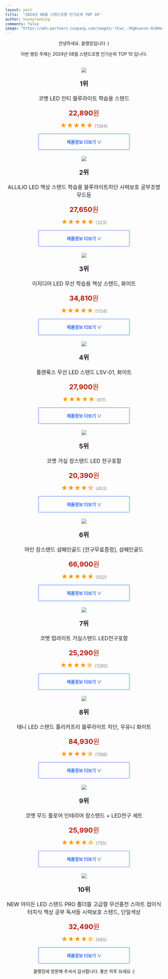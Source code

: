 ```yaml
---
layout: post
title:  "2024년 08월 스탠드조명 인기순위 TOP 10"
author: honeyranking
comments: false
image: "https://ads-partners.coupang.com/image1/-YCwz_-YKgKuavsn-Qi0HevIcZYo6af0ePCD1Aq72WrL1UclFXu5y97-POyf_v_3b4QSKMjNg9dTwQJcYrGoxNfe6Gz1kLlDyA38FV2xW35WYLhdcMlj6KqHt2Q1rLqHnADsXqZf4HNkeDhwWluANuyhZ0iWBhGKAFAAfvLPxjmg9IwWTllJfE_lZFprZw2pGJhGOLgp0egsPMyGUUMCoARGPjfhDwFx7KH4LyHXezF40ZBIctTxhIVehM6QgmX8el5T6BW-zjADIBxG0goFf7QONmY1F7kzzi1V"
---
```

<p style="text-align: center;">안녕하세요. 꿀랭킹입니다 :)</p>
<p style="text-align: center;">이번 랭킹 주제는 2024년 08월 스탠드조명 인기순위 TOP 10 입니다.</p><center><img src="https://ads-partners.coupang.com/image1/-YCwz_-YKgKuavsn-Qi0HevIcZYo6af0ePCD1Aq72WrL1UclFXu5y97-POyf_v_3b4QSKMjNg9dTwQJcYrGoxNfe6Gz1kLlDyA38FV2xW35WYLhdcMlj6KqHt2Q1rLqHnADsXqZf4HNkeDhwWluANuyhZ0iWBhGKAFAAfvLPxjmg9IwWTllJfE_lZFprZw2pGJhGOLgp0egsPMyGUUMCoARGPjfhDwFx7KH4LyHXezF40ZBIctTxhIVehM6QgmX8el5T6BW-zjADIBxG0goFf7QONmY1F7kzzi1V" style="margin-top:20px" /></center><p style="text-align: center; font-size: 20px"><b>1위</b></p><p style="text-align: center; font-size: 17px">코멧 LED 안티 블루라이트 학습용 스탠드</p><p style="text-align: center;"><span style="color: #b61800; font-size: 22px;"><b>22,890</b>원</span></p><p style="text-align: center;"><span style="color: #ff9600; font-size: 20px;">★★★★★ </span><span style="color: #878787;">(1384)</span></p><center><a href="https://link.coupang.com/re/AFFSDP?lptag=AF3899140&subid=honeyrank&pageKey=4705808410&itemId=5932707773&vendorItemId=79901717766&traceid=V0-153-8c62137ea5dca6ea&requestid=20240829050000978033011484&token=31850C%7CMIXED"><div style="font-size: 14px; display: inline-block; padding: 15px 90px; color: #346aff; border-radius: 2px; border: 1px solid #346aff; cursor: pointer;"><b>제품정보 더보기 &or;</b></div></a></center><center><img src="https://ads-partners.coupang.com/image1/sYbeR_3HJsWoxfCkseGV5wszwraYJtO1neyv0MEgYRhpq-Ox8_lIgZGVq7RqZ0iNsbBgvJHEjLiTJu2pJ-Y2xer4NNjJHbcijEcOjrV89mb7vzaK4CEH5maQF5OXBFYAoPCEPrj_dA9z35Nc2aJ992VV9yzZ-iwrimhRNE45-GJkw5rBbPHOlDhL-WK7Un6Bv7DwAoqx2pW75-GjZBBolzqAVNsoE3HyIquMHtMBXIB8GrLXxDynT4uQuQj65f3rSLS55fsj-2XyIaxyYUzNpvA1eaCd_zzYG7Bw_meZulosY1MLtWI1cZoH" style="margin-top:20px" /></center><p style="text-align: center; font-size: 20px"><b>2위</b></p><p style="text-align: center; font-size: 17px">ALLILIO  LED 책상 스탠드 학습용 블루라이트차단 시력보호 공부조명 무드등</p><p style="text-align: center;"><span style="color: #b61800; font-size: 22px;"><b>27,650</b>원</span></p><p style="text-align: center;"><span style="color: #ff9600; font-size: 20px;">★★★★★ </span><span style="color: #878787;">(323)</span></p><center><a href="https://link.coupang.com/re/AFFSDP?lptag=AF3899140&subid=honeyrank&pageKey=8131475865&itemId=23092862085&vendorItemId=90216544860&traceid=V0-153-d923e97ba2df83a4&requestid=20240829050000978033011484&token=31850C%7CMIXED"><div style="font-size: 14px; display: inline-block; padding: 15px 90px; color: #346aff; border-radius: 2px; border: 1px solid #346aff; cursor: pointer;"><b>제품정보 더보기 &or;</b></div></a></center><center><img src="https://ads-partners.coupang.com/image1/lAVrh76V18Pm-yi1lE8S3lgAcjpwfS7kt-Z_HYSsShRPKMbbqqOMiCH8CQMd4QDiZDpQO3senH35fST0kRnHV7FLMQbPTiAlHeYFHJ2NXwHb2jFyIpV8bP94af5d0kuW0lT_NQ3IRVW8AuteO-LJ8KMX8DNduiOfNK2TYv78X23m1XstOPR152P1Rs9mPGuZPhMZWsyz6ARfa_-WjFrZD31npH2YJFwy_91CcUzRfUfXogqPWgTNp3j5uiBj93iEUFytzWjjO0PhcXeBjmpgcXM5W1YIdZkR2ahNbeY9p-TDJokl8aj6EMbnWDNAuOx6" style="margin-top:20px" /></center><p style="text-align: center; font-size: 20px"><b>3위</b></p><p style="text-align: center; font-size: 17px">이지디어 LED 무선 학습용 책상 스탠드, 화이트</p><p style="text-align: center;"><span style="color: #b61800; font-size: 22px;"><b>34,810</b>원</span></p><p style="text-align: center;"><span style="color: #ff9600; font-size: 20px;">★★★★★ </span><span style="color: #878787;">(1134)</span></p><center><a href="https://link.coupang.com/re/AFFSDP?lptag=AF3899140&subid=honeyrank&pageKey=7677997357&itemId=20500243688&vendorItemId=87637047266&traceid=V0-153-0182968751b7a94f&clickBeacon=1be10f70-6578-11ef-865f-503802a734e3%7E3&requestid=20240829050000978033011484&token=31850C%7CMIXED"><div style="font-size: 14px; display: inline-block; padding: 15px 90px; color: #346aff; border-radius: 2px; border: 1px solid #346aff; cursor: pointer;"><b>제품정보 더보기 &or;</b></div></a></center><center><img src="https://ads-partners.coupang.com/image1/s5_wXRxFGCxhLtr2s3ae0qMWJyjUQeD0OVP5FRz7fFhOlTXb2Gn9ERehhhTLAT7fUa8mO-Hbal9rxk6XhaCcO-ilXDdn8H--nknhe4-4W0hIPXYEb4XJP3XomZQ7YEfRk2Y9YiT7VsQ8lrGez5U-8F3GiFPpRfer3AnBQbSpDKoKCwTnUkAsiM5xEQ8t6Nmk8-RgXgshlR3Z4QqJDusAlNbjd3Tak3iCZV6ysfcyB6xgr7kGuWO6PS1O2wyFj-BrRCq7O2sZr3MHsIPEPNi--Ehg-nLgrrwZW0O0ujuq4Sg=" style="margin-top:20px" /></center><p style="text-align: center; font-size: 20px"><b>4위</b></p><p style="text-align: center; font-size: 17px">플랜룩스 무선 LED 스탠드 LSV-01, 화이트</p><p style="text-align: center;"><span style="color: #b61800; font-size: 22px;"><b>27,900</b>원</span></p><p style="text-align: center;"><span style="color: #ff9600; font-size: 20px;">★★★★★ </span><span style="color: #878787;">(811)</span></p><center><a href="https://link.coupang.com/re/AFFSDP?lptag=AF3899140&subid=honeyrank&pageKey=1680683346&itemId=2863121976&vendorItemId=70852380036&traceid=V0-153-ea61a147a0f73b45&clickBeacon=1be10f70-6578-11ef-8d26-627e89058059%7E3&requestid=20240829050000978033011484&token=31850C%7CMIXED"><div style="font-size: 14px; display: inline-block; padding: 15px 90px; color: #346aff; border-radius: 2px; border: 1px solid #346aff; cursor: pointer;"><b>제품정보 더보기 &or;</b></div></a></center><center><img src="https://ads-partners.coupang.com/image1/84THqpEwaoYKG-9x87tDbiy2_focwQEm6O7Jr-1fO6CgC4IXauYZdREu8VTzxEqSb6y2JH9QqHH4nxRlffCff5reAgaJwaGLYD7GoY5W_gD7U1rbTgycN1YX_SzYg5DNYnoifLw5ULnkEUiBWSnf33K4UG2Xb4tDkG09cJayU5aYpIgkgegswQ7tYjUKSZrIlfrnh9aO0iZ4SHKCgCwU0tXLtOF1RpuogXl0eb9XqAeo0o54XVAsoueEIgUuQzDj3zapAzzOH24IB7FgtZsWXsir-6XL85OpWg6N" style="margin-top:20px" /></center><p style="text-align: center; font-size: 20px"><b>5위</b></p><p style="text-align: center; font-size: 17px">코멧 거실 장스탠드 LED 전구포함</p><p style="text-align: center;"><span style="color: #b61800; font-size: 22px;"><b>20,390</b>원</span></p><p style="text-align: center;"><span style="color: #ff9600; font-size: 20px;">★★★★☆ </span><span style="color: #878787;">(453)</span></p><center><a href="https://link.coupang.com/re/AFFSDP?lptag=AF3899140&subid=honeyrank&pageKey=7028599558&itemId=17337605376&vendorItemId=84508173207&traceid=V0-153-3e0dba77c9c26294&requestid=20240829050000978033011484&token=31850C%7CMIXED"><div style="font-size: 14px; display: inline-block; padding: 15px 90px; color: #346aff; border-radius: 2px; border: 1px solid #346aff; cursor: pointer;"><b>제품정보 더보기 &or;</b></div></a></center><center><img src="https://ads-partners.coupang.com/image1/noVV8x_M0_Y_a1KBnpZNDWSSC0xJstOtdJWDGGP6LR3jISoGHy05rtzzZ7UnqqsKSj---3eXrdtD9FYScqA41wY_arfefJADe9FzlZilGOnY5JtE5PReNAZtT_e8eEbly2-lMH12F2Cv8wWLS08-vHHiUPivHvxB-v-DFwELW8Xd3PCA2OCWqzYX35XkME3s2y1BmRCcGq0uPRr4gQolUJelTgndh-ppE-S2F5Y5TMDt41RGfhI0BK3WWGtLNc6ScDlP_Cn3pJcZ6OHD99LKMmF7PWkyjjbdba6S_cmwmS8tz6lEDhyW69KO_E23RBQ=" style="margin-top:20px" /></center><p style="text-align: center; font-size: 20px"><b>6위</b></p><p style="text-align: center; font-size: 17px">마인 장스탠드 샴페인골드 [전구무료증정], 샴페인골드</p><p style="text-align: center;"><span style="color: #b61800; font-size: 22px;"><b>66,900</b>원</span></p><p style="text-align: center;"><span style="color: #ff9600; font-size: 20px;">★★★★★ </span><span style="color: #878787;">(502)</span></p><center><a href="https://link.coupang.com/re/AFFSDP?lptag=AF3899140&subid=honeyrank&pageKey=5021465977&itemId=6732731048&vendorItemId=86672809863&traceid=V0-153-9f355a0caeba2611&clickBeacon=1be10f70-6578-11ef-b72c-9c150424d5d9%7E3&requestid=20240829050000978033011484&token=31850C%7CMIXED"><div style="font-size: 14px; display: inline-block; padding: 15px 90px; color: #346aff; border-radius: 2px; border: 1px solid #346aff; cursor: pointer;"><b>제품정보 더보기 &or;</b></div></a></center><center><img src="https://ads-partners.coupang.com/image1/BcBXscrR5OC2XH6_BUmqJ-1gSa5dc8pxqpnOS4eX79EY9dPLeR-quUvwKaAXp8BcwoLql0G6p0AEoeLD82kWiIjCJWeJOZ9xnExFiBvp5PPM4HX_E9psQDVvy08Kdg5O7OcehsFwd_H9H94uJlru6Yi6jXfsNxFeJ3-aQM6ihI3DUKSSrN-P8xQweQTYrrkAvLYjct2LWSzjih-yPs6d926dXPq2us5jk223lgzTvOktwWUGNKmRHCd7Qb5Hpmxc1Yr9ovHROVHRX4IaR222gaMNXwdr7UrHKIhr" style="margin-top:20px" /></center><p style="text-align: center; font-size: 20px"><b>7위</b></p><p style="text-align: center; font-size: 17px">코멧 업라이트 거실스탠드 LED전구포함</p><p style="text-align: center;"><span style="color: #b61800; font-size: 22px;"><b>25,290</b>원</span></p><p style="text-align: center;"><span style="color: #ff9600; font-size: 20px;">★★★★☆ </span><span style="color: #878787;">(1280)</span></p><center><a href="https://link.coupang.com/re/AFFSDP?lptag=AF3899140&subid=honeyrank&pageKey=6590379595&itemId=14869152830&vendorItemId=82108197408&traceid=V0-153-844bf610dc341a7f&requestid=20240829050000978033011484&token=31850C%7CMIXED"><div style="font-size: 14px; display: inline-block; padding: 15px 90px; color: #346aff; border-radius: 2px; border: 1px solid #346aff; cursor: pointer;"><b>제품정보 더보기 &or;</b></div></a></center><center><img src="https://ads-partners.coupang.com/image1/CS9wbGxkLkiiNVmjCfe4ayA8ENdA7lCUIZBvM_fDQB2OIzWD_AjCY8chYm6nT43f643VAOiqWpzVLAW7ngLcL2pSnn1xwU6FzkEvB4m4xMloIC34WAZtS02pCid_t-muhCJgPVa4DOVXUu9R-WIaHPT5C5PiWA1eOiKv9gKfk2BY6Lad7H5g_0dMmV0BYo3YCMlNSv8qi-MCScvGf_smZVhZJNsxZFbo6JhgFjkeocxREEruRhHmFGOwsrJmGKazLaqnh9zx0AsoAF7jFbtI8A3aeOKXEDnIscL0Sg-sWNfg47z5bI8yH4U9EdyURg==" style="margin-top:20px" /></center><p style="text-align: center; font-size: 20px"><b>8위</b></p><p style="text-align: center; font-size: 17px">태니 LED 스탠드 플리커프리 블루라이트 차단, 우유니 화이트</p><p style="text-align: center;"><span style="color: #b61800; font-size: 22px;"><b>84,930</b>원</span></p><p style="text-align: center;"><span style="color: #ff9600; font-size: 20px;">★★★★☆ </span><span style="color: #878787;">(1188)</span></p><center><a href="https://link.coupang.com/re/AFFSDP?lptag=AF3899140&subid=honeyrank&pageKey=7612269931&itemId=20163749282&vendorItemId=87256133967&traceid=V0-153-e87a9fd697c4b1e0&clickBeacon=1be10f70-6578-11ef-98a7-7fcb25558886%7E3&requestid=20240829050000978033011484&token=31850C%7CMIXED"><div style="font-size: 14px; display: inline-block; padding: 15px 90px; color: #346aff; border-radius: 2px; border: 1px solid #346aff; cursor: pointer;"><b>제품정보 더보기 &or;</b></div></a></center><center><img src="https://ads-partners.coupang.com/image1/7QYXpLwLYqk8wXAG7SmebcNMyVzvb95ScRVEGqMeOTuHjeiwyH0woK2cOAiccy48DozHQ4GVJL-hU56Yrva6t_piwanFgx3hVHAW2bW_QV8EEdlkZYe150s4j3bz30yK7ijSwbXWR_RcXenxs_ZJ2Q7aM8h6lfhxaQckL17qnyfP7EGu7rdGZTd-zNAiy3sGvlWuuGnyp3pyPAHhnzh5cCn9QaQuzITJYArkAxGRRb56UZWW0fXxQ_PT3uwTabIlELKHZ7NIMDm53eIA4G-v7LWcvaZbbrvKKnSL" style="margin-top:20px" /></center><p style="text-align: center; font-size: 20px"><b>9위</b></p><p style="text-align: center; font-size: 17px">코멧 무드 플로어 인테리어 장스탠드 + LED전구 세트</p><p style="text-align: center;"><span style="color: #b61800; font-size: 22px;"><b>25,990</b>원</span></p><p style="text-align: center;"><span style="color: #ff9600; font-size: 20px;">★★★★☆ </span><span style="color: #878787;">(755)</span></p><center><a href="https://link.coupang.com/re/AFFSDP?lptag=AF3899140&subid=honeyrank&pageKey=7821242275&itemId=21245122571&vendorItemId=88305762789&traceid=V0-153-9900445923d64ed6&requestid=20240829050000978033011484&token=31850C%7CMIXED"><div style="font-size: 14px; display: inline-block; padding: 15px 90px; color: #346aff; border-radius: 2px; border: 1px solid #346aff; cursor: pointer;"><b>제품정보 더보기 &or;</b></div></a></center><center><img src="https://ads-partners.coupang.com/image1/UHS2g9dhRIb4UbY6UG1YUnEWKpltKs4CuUDKoyuKyCpsM-V7uIlHeycx0VaYbN85RnlgJFOBxvFkvXRXJkIdfR9P0bNuR_WF_y5bGKY4p55wGx9LIkJiuSjUI08KEH9QPzxChrSFgXAt_Km3Xc4D3gDns9PVf7jPoqB6SALq2QMwYetL_jvp6NR6wrwRwb3xis_QYTtMOE9E_nXN-As-HI97ddz_MZ_G8UB4kHlBRL43f2zxIfQbiEa-2kW_ax_wT_iKaKmUHd6s5YC6tX1iK_8W47Hx980_L0jJMTsW9QmD0d5lqCcWPhtFKxF1VeWi" style="margin-top:20px" /></center><p style="text-align: center; font-size: 20px"><b>10위</b></p><p style="text-align: center; font-size: 17px">NEW 아이든 LED 스탠드 PRO 폴더블 고급형 무선충전 스마트 접이식 터치식 책상 공부 독서등 시력보호 스텐드, 단일색상</p><p style="text-align: center;"><span style="color: #b61800; font-size: 22px;"><b>32,490</b>원</span></p><p style="text-align: center;"><span style="color: #ff9600; font-size: 20px;">★★★★☆ </span><span style="color: #878787;">(685)</span></p><center><a href="https://link.coupang.com/re/AFFSDP?lptag=AF3899140&subid=honeyrank&pageKey=7403552284&itemId=19167424938&vendorItemId=89335251818&traceid=V0-153-b8ca5396018b7169&clickBeacon=1be10f70-6578-11ef-a478-d83d33f2f592%7E3&requestid=20240829050000978033011484&token=31850C%7CMIXED"><div style="font-size: 14px; display: inline-block; padding: 15px 90px; color: #346aff; border-radius: 2px; border: 1px solid #346aff; cursor: pointer;"><b>제품정보 더보기 &or;</b></div></a></center><p style="text-align: center;">꿀랭킹에 방문해 주셔서 감사합니다. 좋은 하루 되세요 :)</p>